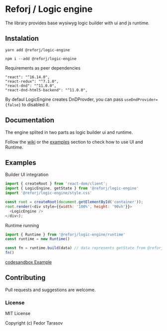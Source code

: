 # Reforj / Logic engine

The library provides base wysiwyg logic builder with ui and js runtime.

## Instalation
`yarn add @reforj/logic-engine`

`npm i --add @reforj/logic-engine`

Requirements as peer dependencies
```
"react": "^16.14.0",
"react-redux": "^7.1.0",
"react-dnd": "^11.0.0",
"react-dnd-html5-backend": "^11.0.0",
```

By defaul LogicEngine creates DnDProvder, you can pass `useDndProvider={false}` to disabled it.

## Documentation

The engine splited in two parts as logic builder ui and runtime.

Follow the [wiki](https://github.com/Reforj/logic-engine/wiki) or the [examples](#examples) section to check how to use UI and Runtime.

## Examples

Builder UI integration

```javascript
import { createRoot } from 'react-dom/client';
import { LogicEngine, getState } from '@reforj/logic-engine'
import '@reforj/logic-engine/style.css'

const root = createRoot(document.getElementById('container'));
root.render(<div style={{width: '100%', height: '90vh'}}>
  <LogicEngine />
</div>);
```

Runtime running

```javascript
import { Runtime } from '@reforj/logic-engine/runtime'
const runtime = new Runtime()

const fn = runtime.build(data) // data represents getState from @reforj/logic-engine
fn()
```

[codesandbox Example](https://codesandbox.io/s/base-usage-example-3kw7hx?file=/src/App.js)

## Contributing

Pull requests and suggestions are welcome.

### License

MIT License

Copyright (c) Fedor Tarasov

